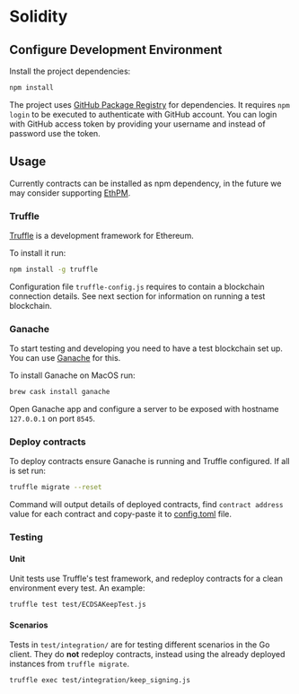 
# Solidity

## Configure Development Environment

Install the project dependencies:

```sh
npm install
```

The project uses [GitHub Package Registry](https://github.com/orgs/keep-network/packages)
for dependencies. It requires `npm login` to be executed to authenticate with 
GitHub account. You can login with GitHub access token by providing your username
and instead of password use the token.

## Usage

Currently contracts can be installed as npm dependency, in the future we may
consider supporting [EthPM](http://www.ethpm.com/).

<!-- 
TODO: Configure EthPM, publish contracts and use them where needed.
https://www.trufflesuite.com/docs/truffle/reference/configuration#ethpm-configuration
-->

### Truffle

[Truffle] is a development framework for Ethereum.

To install it run:
```sh
npm install -g truffle
```

Configuration file `truffle-config.js` requires to contain a blockchain
connection details. See next section for information on running a test blockchain.

### Ganache

To start testing and developing you need to have a test blockchain set up. You 
can use [Ganache] for this.

 To install Ganache on MacOS run:
```sh
brew cask install ganache
```

Open Ganache app and configure a server to be exposed with hostname `127.0.0.1` 
on port `8545`.

### Deploy contracts

To deploy contracts ensure Ganache is running and Truffle configured. If all is set
run:

```sh
truffle migrate --reset
```

Command will output details of deployed contracts, find `contract address` value
for each contract and copy-paste it to [config.toml](../configs/config.toml) file.


[Truffle]: https://www.truffleframework.com/truffle
[Ganache]: https://truffleframework.com/ganache


### Testing

#### Unit

Unit tests use Truffle's test framework, and redeploy contracts for a clean environment every test. An example:

```sh
truffle test test/ECDSAKeepTest.js
```

#### Scenarios

Tests in `test/integration/` are for testing different scenarios in the Go client. They do **not** redeploy contracts, instead using the already deployed instances from `truffle migrate`.

```sh
truffle exec test/integration/keep_signing.js
```
